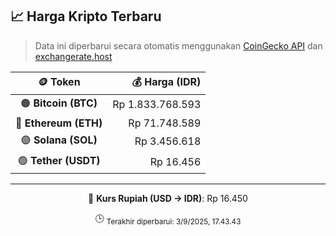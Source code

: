 

<!-- HARGA_KRIPTO -->
## 📈 Harga Kripto Terbaru

> Data ini diperbarui secara otomatis menggunakan [CoinGecko API](https://www.coingecko.com/) dan [exchangerate.host](https://exchangerate.host/)

<div align="center">

| 🪙 Token | 💰 Harga (IDR) |
|:------:|---------------:|
| 🟠 **Bitcoin (BTC)**   | Rp 1.833.768.593 |
| 🔵 **Ethereum (ETH)**  | Rp 71.748.589 |
| 🟣 **Solana (SOL)**    | Rp 3.456.618 |
| 🟢 **Tether (USDT)**   | Rp 16.456 |

---

💱 **Kurs Rupiah (USD → IDR)**: Rp 16.450

🕒 <sub>Terakhir diperbarui: 3/9/2025, 17.43.43</sub>

</div>
<!-- /HARGA_KRIPTO -->